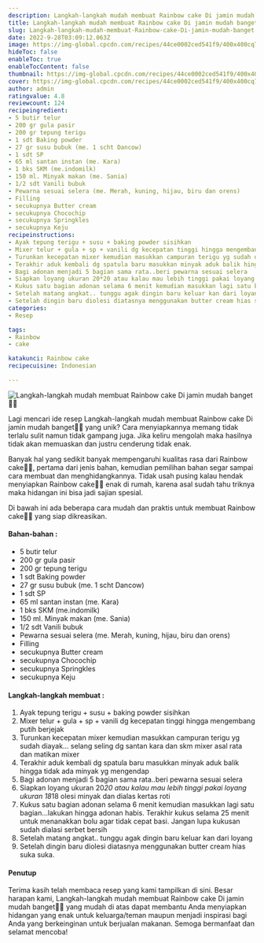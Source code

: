 ```yaml
---
description: Langkah-langkah mudah membuat Rainbow cake Di jamin mudah banget"
title: Langkah-langkah mudah membuat Rainbow cake Di jamin mudah banget
slug: Langkah-langkah-mudah-membuat-Rainbow-cake-Di-jamin-mudah-banget
date: 2022-9-28T03:09:12.063Z
image: https://img-global.cpcdn.com/recipes/44ce0002ced541f9/400x400cq70/photo.jpg
hideToc: false
enableToc: true
enableTocContent: false
thumbnail: https://img-global.cpcdn.com/recipes/44ce0002ced541f9/400x400cq70/photo.jpg
cover: https://img-global.cpcdn.com/recipes/44ce0002ced541f9/400x400cq70/photo.jpg
author: admin
ratingvalue: 4.8
reviewcount: 124
recipeingredient:
- 5 butir telur
- 200 gr gula pasir
- 200 gr tepung terigu
- 1 sdt Baking powder
- 27 gr susu bubuk (me. 1 scht Dancow)
- 1 sdt SP
- 65 ml santan instan (me. Kara)
- 1 bks SKM (me.indomilk)
- 150 ml. Minyak makan (me. Sania)
- 1/2 sdt Vanili bubuk
- Pewarna sesuai selera (me. Merah, kuning, hijau, biru dan orens)
- Filling
- secukupnya Butter cream
- secukupnya Chocochip
- secukupnya Springkles
- secukupnya Keju
recipeinstructions:
- Ayak tepung terigu + susu + baking powder sisihkan
- Mixer telur + gula + sp + vanili dg kecepatan tinggi hingga mengembang putih berjejak
- Turunkan kecepatan mixer kemudian masukkan campuran terigu yg sudah diayak... selang seling dg santan kara dan skm mixer asal rata dan matikan mixer
- Terakhir aduk kembali dg spatula baru masukkan minyak aduk balik hingga tidak ada minyak yg mengendap
- Bagi adonan menjadi 5 bagian sama rata..beri pewarna sesuai selera
- Siapkan loyang ukuran 20*20 atau kalau mau lebih tinggi pakai loyang ukuran 18*18 olesi minyak dan dialas kertas roti
- Kukus satu bagian adonan selama 6 menit kemudian masukkan lagi satu bagian...lakukan hingga adonan habis. Terakhir kukus selama 25 menit untuk menanakkan bolu agar tidak cepat basi. Jangan lupa kukusan sudah dialasi serbet bersih
- Setelah matang angkat.. tunggu agak dingin baru keluar kan dari loyang
- Setelah dingin baru diolesi diatasnya menggunakan butter cream hias suka suka.
categories:
- Resep

tags:
- Rainbow
- cake

katakunci: Rainbow cake
recipecuisine: Indonesian

---
```


![Langkah-langkah mudah membuat Rainbow cake Di jamin mudah banget👩‍🍳](https://img-global.cpcdn.com/recipes/44ce0002ced541f9/400x400cq70/photo.jpg)

Lagi mencari ide resep Langkah-langkah mudah membuat Rainbow cake Di jamin mudah banget👩‍🍳 yang unik? Cara menyiapkannya memang tidak terlalu sulit namun tidak gampang juga. Jika keliru mengolah maka hasilnya tidak akan memuaskan dan justru cenderung tidak enak.

Banyak hal yang sedikit banyak mempengaruhi kualitas rasa dari Rainbow cake👩‍🍳, pertama dari jenis bahan, kemudian pemilihan bahan segar sampai cara membuat dan menghidangkannya. Tidak usah pusing kalau hendak menyiapkan Rainbow cake👩‍🍳 enak di rumah, karena asal sudah tahu triknya maka hidangan ini bisa jadi sajian spesial.

Di bawah ini ada beberapa cara mudah dan praktis untuk membuat Rainbow cake👩‍🍳 yang siap dikreasikan.

<!--inarticleads1-->

#### Bahan-bahan :

- 5 butir telur
- 200 gr gula pasir
- 200 gr tepung terigu
- 1 sdt Baking powder
- 27 gr susu bubuk (me. 1 scht Dancow)
- 1 sdt SP
- 65 ml santan instan (me. Kara)
- 1 bks SKM (me.indomilk)
- 150 ml. Minyak makan (me. Sania)
- 1/2 sdt Vanili bubuk
- Pewarna sesuai selera (me. Merah, kuning, hijau, biru dan orens)
- Filling
- secukupnya Butter cream
- secukupnya Chocochip
- secukupnya Springkles
- secukupnya Keju

<!--inarticleads2-->

#### Langkah-langkah membuat :

1. Ayak tepung terigu + susu + baking powder sisihkan
1. Mixer telur + gula + sp + vanili dg kecepatan tinggi hingga mengembang putih berjejak
1. Turunkan kecepatan mixer kemudian masukkan campuran terigu yg sudah diayak... selang seling dg santan kara dan skm mixer asal rata dan matikan mixer
1. Terakhir aduk kembali dg spatula baru masukkan minyak aduk balik hingga tidak ada minyak yg mengendap
1. Bagi adonan menjadi 5 bagian sama rata..beri pewarna sesuai selera
1. Siapkan loyang ukuran 20*20 atau kalau mau lebih tinggi pakai loyang ukuran 18*18 olesi minyak dan dialas kertas roti
1. Kukus satu bagian adonan selama 6 menit kemudian masukkan lagi satu bagian...lakukan hingga adonan habis. Terakhir kukus selama 25 menit untuk menanakkan bolu agar tidak cepat basi. Jangan lupa kukusan sudah dialasi serbet bersih
1. Setelah matang angkat.. tunggu agak dingin baru keluar kan dari loyang
1. Setelah dingin baru diolesi diatasnya menggunakan butter cream hias suka suka.

#### Penutup

Terima kasih telah membaca resep yang kami tampilkan di sini. Besar harapan kami, Langkah-langkah mudah membuat Rainbow cake Di jamin mudah banget👩‍🍳 yang mudah di atas dapat membantu Anda menyiapkan hidangan yang enak untuk keluarga/teman maupun menjadi inspirasi bagi Anda yang berkeinginan untuk berjualan makanan. Semoga bermanfaat dan selamat mencoba!